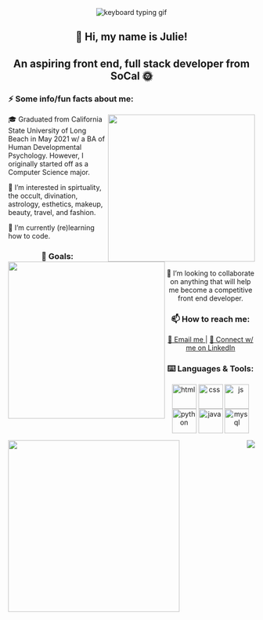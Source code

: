 <section align= "center">
  <img src=https://media.tenor.com/D5QVYSPmpmAAAAAC/anime-keyboard-typing-keyboard-anime.gif alt= "keyboard typing gif">
  <h1> 👋 Hi, my name is Julie! </h1> <!-- find out how to get rid of the lines separating the two headings-->
  <h2> An aspiring front end, full stack developer from SoCal 🌞 </h2>
<section>

<section>
  <h3 align= "left"> ⚡️ Some info/fun facts about me: </h2>
  <img align= "right" src= https://www.icegif.com/wp-content/uploads/2022/06/icegif-499.gif width = 300>
  <p align= "left"> 🎓 Graduated from California State University of Long Beach in May 2021 w/ a BA of Human Developmental Psychology. However, I originally started off as a Computer Science major. </p> 
  <p align= "left"> 👀 I’m interested in spirtuality, the occult, divination, astrology, esthetics, makeup, beauty, travel, and fashion. </p>
  <p align= "left"> 🌱 I’m currently (re)learning how to code. </p>
</section>

<section>
  <img align = "left" src=https://devforum-uploads.s3.dualstack.us-east-2.amazonaws.com/uploads/original/4X/2/7/4/274d40f45b3f56a908c194f494eec2319ca3063b.gif width = 320>
  <h3 align= "center left"> 🎯 Goals: </h3> <!-- find out how to have center left alignment -->
  <p> 💞️ I’m looking to collaborate on anything that will help me become a competitive front end developer. </p>
</section>

<!-- find out how to add a line break here -->

<section>
  <h3> 📫 How to reach me: </h3>
  <a href= "mailto: juliechan03@gmail.com"> 📨 Email me </a> | <a href= "https://www.linkedin.com/in/juliechan2/"> 📱 Connect w/ me on LinkedIn </a>
  <!-- Make this link open a new tab -->
</section>

<section>
  <h3> ⌨️ Languages & Tools: </h3>
  <p align = "center">
  <img align="center" src="https://file.notion.so/f/s/d48470a7-9ae9-4c9f-bdf9-72176351d9cd/Untitled.png?id=a795b1a6-95ce-4ed9-8a8b-28a10b10f699&table=block&spaceId=7439bad4-bed9-4ad1-a443-7ab49d1df260&expirationTimestamp=1682048650806&signature=a5PuVXT0WSX3CcbXfG43NEK4X2V56i_8_NTYqeS3I2A&downloadName=Untitled.png" width = 50 alt="html">
  <img align="center" src="https://file.notion.so/f/s/93f59967-8f2b-4ccb-b2a0-4d69083c8a5b/Untitled.png?id=ee857f10-e39b-4b3c-8c2f-0cb2bc815db9&table=block&spaceId=7439bad4-bed9-4ad1-a443-7ab49d1df260&expirationTimestamp=1682048702094&signature=r_LmzT6RcCL7DXoFVemyEpiqGmTdi-Il5llX9TV_RQI&downloadName=Untitled.png" width = 50 alt="css">
  <img align="center" src="https://file.notion.so/f/s/ed12aca9-d2db-4b47-bb9c-d4e98d01057a/Untitled.png?id=d5dd5d75-2aa8-48e6-bf6c-799a60dea162&table=block&spaceId=7439bad4-bed9-4ad1-a443-7ab49d1df260&expirationTimestamp=1682047887696&signature=VekRsJP_jT1aDZ_UHFFeWaNiJ0DQX3taccK8RjLvuaY&downloadName=Untitled.png" width = 50 alt="js">
  <img align="center" src="https://cdn-icons-png.flaticon.com/512/3098/3098090.png" width = 50 alt="python">
  <img align="center" src="https://cdn-icons-png.flaticon.com/128/1183/1183618.png" width = 50 alt="java">
  <img align="center" src="https://cdn-icons-png.flaticon.com/512/1199/1199129.png" width = 50 alt="mysql">
  </p>
</section>
  
<section>
  <img align = "left" src="https://github-readme-streak-stats.herokuapp.com?user=juliechan01&theme=synthwave&border_radius=5.5)](https://git.io/streak-stats)" width = 350>
  <img align = "right" src="https://github-readme-stats.vercel.app/api/top-langs/?username=juliechan01&hide=css&layout=compact&theme=synthwave">
</section>

<!---
juliechan01/juliechan01 is a ✨ special ✨ repository because its `README.md` (this file) appears on your GitHub profile.
You can click the Preview link to take a look at your changes.
--->
